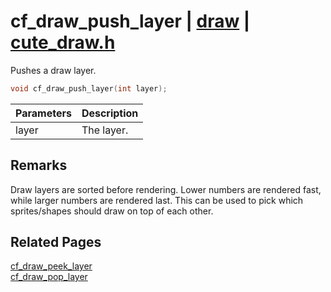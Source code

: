 # cf_draw_push_layer | [draw](https://github.com/RandyGaul/cute_framework/blob/master/docs/draw/README.md) | [cute_draw.h](https://github.com/RandyGaul/cute_framework/blob/master/include/cute_draw.h)

Pushes a draw layer.

```cpp
void cf_draw_push_layer(int layer);
```

Parameters | Description
--- | ---
layer | The layer.

## Remarks

Draw layers are sorted before rendering. Lower numbers are rendered fast, while larger numbers are rendered last.
This can be used to pick which sprites/shapes should draw on top of each other.

## Related Pages

[cf_draw_peek_layer](https://github.com/RandyGaul/cute_framework/blob/master/docs/draw/cf_draw_peek_layer.md)  
[cf_draw_pop_layer](https://github.com/RandyGaul/cute_framework/blob/master/docs/draw/cf_draw_pop_layer.md)  
